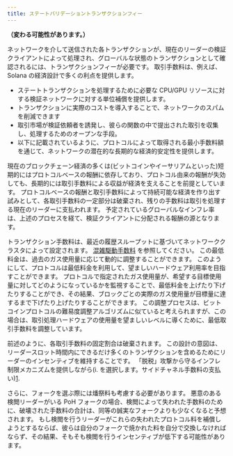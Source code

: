 ```yaml
---
title: ステートバリデーショントランザクションフィー
---
```


**（変わる可能性があります。）**

ネットワークを介して送信された各トランザクションが、現在のリーダーの検証クライアントによって処理され、グローバルな状態のトランザクションとして確認されるには、トランザクションフィーが必要です。 取引手数料は、例えば、Solana の経済設計で多くの利点を提供します。

- ステートトランザクションを処理するために必要な CPU/GPU リソースに対する検証ネットワークに対する単位補償を提供します。
- トランザクションに実際のコストを導入することで、ネットワークのスパムを削減できます
- 取引市場が検証依頼者を誘発し、彼らの関数の中で提出された取引を収集し、処理するためのオープンな手段。
- 以下に記載されているように、プロトコルによって取得される最小手数料額を通じて、ネットワークの潜在的な長期的な経済的安定性を提供します。

現在のブロックチェーン経済の多くは(ビットコインやイーサリアムといった)短期的にはプロトコルベースの報酬に依存しており、プロトコル由来の報酬が失効しても、長期的には取引手数料による収益が経済を支えることを前提としています。 プロトコルベースの報酬と取引手数料によって持続可能な経済を作り出す試みとして、各取引手数料の一定部分は破棄され、残りの手数料は取引を処理する現在のリーダーに支払われます。 予定されているグローバルなインフレ率は、上述のプロセスを経て、検証クライアントに分配される報酬の源となります。

トランザクション手数料は、最近の履歴スループットに基づいてネットワーククラスタによって設定されます。 [混雑駆動手数料](../../transaction-fees.md#congestion-driven-fees) を参照してください。 この最低料金は、過去のガス使用量に応じて動的に調整することができます。 このようにして、プロトコルは最低料金を利用して、望ましいハードウェア利用率を目指すことができます。 プロトコルで指定されたガス使用量が、希望する目標使用量に対してどのようになっているかを監視することで、最低料金を上げたり下げたりすることができ、その結果、ブロックごとの実際のガス使用量が目標量に達するまで下げたり上げたりすることができます。 この調整プロセスは、ビットコインプロトコルの難易度調整アルゴリズムに似ていると考えられますが、この場合は、取引処理ハードウェアの使用量を望ましいレベルに導くために、最低取引手数料を調整しています。

前述のように、各取引手数料の固定割合は破棄されます。 この設計の意図は、リーダースロット時間内にできるだけ多くのトランザクションを含めるためにリーダーのインセンティブを維持することです。 「脱税」攻撃から守るインフレ制限メカニズムを提供しながら\(i. を選択します。サイドチャネル手数料の支払い\)[1](../ed_references.md).

さらに、フォークを選ぶ際には燔祭料も考慮する必要があります。 悪意のある検閲リーダーがいる PoH フォークの場合、検閲によって失われた手数料のために、破壊された手数料の合計は、同等の誠実なフォークよりも少なくなると予想されます。 もし検閲を行うリーダーがこれらの失われたプロトコル料を補償しようとするならば、彼らは自分のフォークで焼かれた料を自分で交換しなければならず、その結果、そもそも検閲を行うインセンティブが低下する可能性があります。

